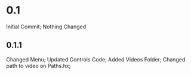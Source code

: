 # 0.1
Initial Commit; 
Nothing Changed 
## 0.1.1
Changed Menu; 
Updated Controls Code; 
Added Videos Folder; 
Changed path to video on Paths.hx; 
